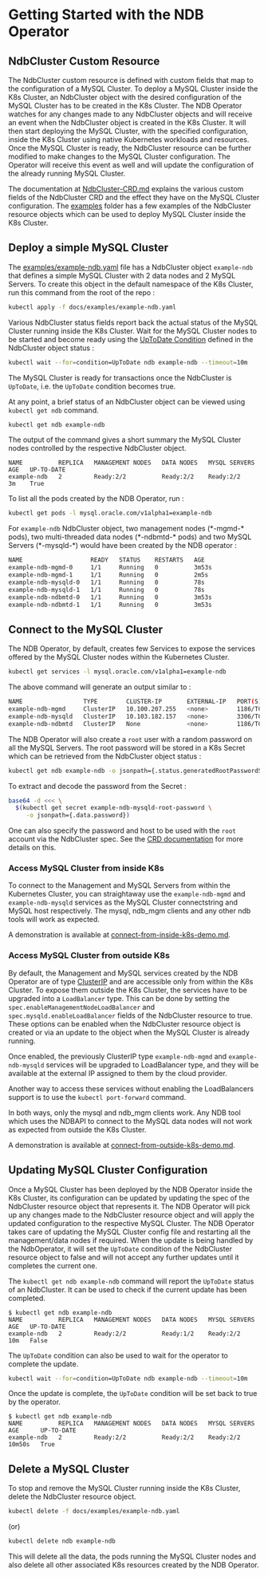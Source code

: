 # Getting Started with the NDB Operator

## NdbCluster Custom Resource

The NdbCluster custom resource is defined with custom fields that map to the configuration of a MySQL Cluster. To deploy a MySQL Cluster inside the K8s Cluster, an NdbCluster object with the desired configuration of the MySQL Cluster has to be created in the K8s Cluster. The NDB Operator watches for any changes made to any NdbCluster objects and will receive an event when the NdbCluster object is created in the K8s Cluster. It will then start deploying the MySQL Cluster, with the specified configuration, inside the K8s Cluster using native Kubernetes workloads and resources. Once the MySQL Cluster is ready, the NdbCluster resource can be further modified to make changes to the MySQL Cluster configuration. The Operator will receive this event as well and will update the configuration of the already running MySQL Cluster.

The documentation at [NdbCluster-CRD.md](NdbCluster-CRD.md) explains the various custom fields of the NdbCluster CRD and the effect they have on the MySQL Cluster configuration. The [examples](examples) folder has a few examples of the NdbCluster resource objects which can be used to deploy MySQL Cluster inside the K8s Cluster.

## Deploy a simple MySQL Cluster

The [examples/example-ndb.yaml](examples/example-ndb.yaml) file has a NdbCluster object `example-ndb` that defines a simple MySQL Cluster with 2 data nodes and 2 MySQL Servers. To create this object in the default namespace of the K8s Cluster, run this command from the root of the repo :

```sh
kubectl apply -f docs/examples/example-ndb.yaml
```

Various NdbCluster status fields report back the actual status of the MySQL Cluster running inside the K8s Cluster. Wait for the MySQL Cluster nodes to be started and become ready using the [UpToDate Condition](NdbCluster-CRD.md#ndbclusterconditiontypestring-alias) defined in the NdbCluster object status :
```sh
kubectl wait --for=condition=UpToDate ndb example-ndb --timeout=10m
```

The MySQL Cluster is ready for transactions once the NdbCluster is `UpToDate`, i.e. the `UpToDate` condition becomes true.

At any point, a brief status of an NdbCluster object can be viewed using `kubectl get ndb` command.
```sh
kubectl get ndb example-ndb
```
The output of the command gives a short summary the MySQL Cluster nodes controlled by the respective NdbCluster object.
```
NAME          REPLICA   MANAGEMENT NODES   DATA NODES   MYSQL SERVERS   AGE   UP-TO-DATE
example-ndb   2         Ready:2/2          Ready:2/2    Ready:2/2       3m    True
```
To list all the pods created by the NDB Operator, run :

```sh
kubectl get pods -l mysql.oracle.com/v1alpha1=example-ndb
```

For `example-ndb` NdbCluster object, two management nodes (\*-mgmd-\* pods), two multi-threaded data nodes (\*-ndbmtd-\* pods) and two MySQL Servers (\*-mysqld-\*) would have been created by the NDB operator :
```sh
NAME                   READY   STATUS    RESTARTS   AGE
example-ndb-mgmd-0     1/1     Running   0          3m53s
example-ndb-mgmd-1     1/1     Running   0          2m5s
example-ndb-mysqld-0   1/1     Running   0          78s
example-ndb-mysqld-1   1/1     Running   0          78s
example-ndb-ndbmtd-0   1/1     Running   0          3m53s
example-ndb-ndbmtd-1   1/1     Running   0          3m53s
```

## Connect to the MySQL Cluster

The NDB Operator, by default, creates few Services to expose the services offered by the MySQL Cluster nodes within the Kubernetes Cluster.

```sh
kubectl get services -l mysql.oracle.com/v1alpha1=example-ndb
```

The above command will generate an output similar to :

```sh
NAME                 TYPE        CLUSTER-IP       EXTERNAL-IP   PORT(S)    AGE
example-ndb-mgmd     ClusterIP   10.100.207.255   <none>        1186/TCP   5m
example-ndb-mysqld   ClusterIP   10.103.182.157   <none>        3306/TCP   5m
example-ndb-ndbmtd   ClusterIP   None             <none>        1186/TCP   5m
```

The NDB Operator will also create a `root` user with a random password on all the MySQL Servers. The root password will be stored in a K8s Secret which can be retrieved from the NdbCluster object status :

```sh
kubectl get ndb example-ndb -o jsonpath={.status.generatedRootPasswordSecretName}
```

To extract and decode the password from the Secret :
```sh
base64 -d <<< \
  $(kubectl get secret example-ndb-mysqld-root-password \
     -o jsonpath={.data.password})
```
One can also specify the password and host to be used with the `root` account via the NdbCluster spec. See the [CRD documentation](NdbCluster-CRD.md#ndbmysqldspec) for more details on this.

### Access MySQL Cluster from inside K8s

To connect to the Management and MySQL Servers from within the Kubernetes Cluster,  you can straightaway use the `example-ndb-mgmd` and `example-ndb-mysqld` services as the MySQL Cluster connectstring and MySQL host respectively.
The mysql, ndb_mgm clients and any other ndb tools will work as expected.

A demonstration is available at [connect-from-inside-k8s-demo.md](connect-from-inside-k8s-demo.md).

### Access MySQL Cluster from outside K8s

By default, the Management and MySQL services created by the NDB Operator are of type [ClusterIP](https://kubernetes.io/docs/concepts/services-networking/service/#publishing-services-service-types) and are accessible only from within the K8s Cluster. To expose them outside the K8s Cluster, the services have to be upgraded into a `LoadBalancer` type. This can be done by setting the `spec.enableManagementNodeLoadBalancer` and `spec.mysqld.enableLoadBalancer` fields of the NdbCluster resource to true. These options can be enabled when the NdbCluster resource object is created or via an update to the object when the MySQL Cluster is already running.

Once enabled, the previously ClusterIP type `example-ndb-mgmd` and `example-ndb-mysqld` services will be upgraded to LoadBalancer type, and they will be available at the external IP assigned to them by the cloud provider.

Another way to access these services without enabling the LoadBalancers support is to use the `kubectl port-forward` command.

In both ways, only the mysql and ndb_mgm clients work. Any NDB tool which uses the NDBAPI to connect to the MySQL data nodes will not work as expected from outside the K8s Cluster.

A demonstration is available at [connect-from-outside-k8s-demo.md](connect-from-outside-k8s-demo.md).

## Updating MySQL Cluster Configuration

Once a MySQL Cluster has been deployed by the NDB Operator inside the K8s Cluster, its configuration can be updated by updating the spec of the NdbCluster resource object that represents it. The NDB Operator will pick up any changes made to the NdbCluster resource object and will apply the updated configuration to the respective MySQL Cluster. The NDB Operator takes care of updating the MySQL Cluster config file and restarting all the management/data nodes if required. When the update is being handled by the NdbOperator, it will set the `UpToDate` condition of the NdbCluster resource object to false and will not accept any further updates until it completes the current one.

The `kubectl get ndb example-ndb` command will report the `UpToDate` status of an NdbCluster. It can be used to check if the current update has been completed.
```
$ kubectl get ndb example-ndb
NAME          REPLICA   MANAGEMENT NODES   DATA NODES   MYSQL SERVERS   AGE   UP-TO-DATE
example-ndb   2         Ready:2/2          Ready:1/2    Ready:2/2       10m   False
```

The `UpToDate` condition can also be used to wait for the operator to complete the update.
```sh
kubectl wait --for=condition=UpToDate ndb example-ndb --timeout=10m
```

Once the update is complete, the `UpToDate` condition will be set back to true by the operator.
```
$ kubectl get ndb example-ndb
NAME          REPLICA   MANAGEMENT NODES   DATA NODES   MYSQL SERVERS   AGE      UP-TO-DATE
example-ndb   2         Ready:2/2          Ready:2/2    Ready:2/2       10m50s   True
```

## Delete a MySQL Cluster
To stop and remove the MySQL Cluster running inside the K8s Cluster, delete the NdbCluster resource object.

```sh
kubectl delete -f docs/examples/example-ndb.yaml
```
(or)
```sh
kubectl delete ndb example-ndb
```
This will delete all the data, the pods running the MySQL Cluster nodes and also delete all other associated K8s resources created by the NDB Operator.
